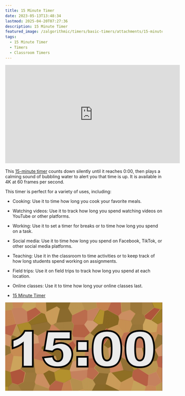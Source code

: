 ```yaml
---
title: 15 Minute Timer
date: 2023-05-13T13:48:34
lastmod: 2025-04-20T07:27:36
description: 15 Minute Timer
featured_image: /zalgorithmic/timers/basic-timers/attachments/15-minute-timer.jpg
tags:
  - 15 Minute Timer
  - Timers
  - Classroom Timers
---
```


<div class="iframe-16-9-container">
<iframe class="youTubeIframe" width="560" height="315" src="https://www.youtube.com/embed/wrBk-bY4VEc" title="15 Minute Timer" frameborder="0" allow="accelerometer; autoplay; clipboard-write; encrypted-media; gyroscope; picture-in-picture; web-share" allowfullscreen></iframe>
</div>

This [15-minute timer](https://youtu.be/wrBk-bY4VEc) counts down silently until it reaches 0:00, then plays a calming sound of bubbling water to alert you that time is up. It is available in 4K at 60 frames per second.

This timer is perfect for a variety of uses, including:

- Cooking: Use it to time how long you cook your favorite meals.
- Watching videos: Use it to track how long you spend watching videos on YouTube or other platforms.
- Working: Use it to set a timer for breaks or to time how long you spend on a task.
- Social media: Use it to time how long you spend on Facebook, TikTok, or other social media platforms.
- Teaching: Use it in the classroom to time activities or to keep track of how long students spend working on assignments.
- Field trips: Use it on field trips to track how long you spend at each location.
- Online classes: Use it to time how long your online classes last.

- [15 Minute Timer](https://youtu.be/wrBk-bY4VEc)

[![15 Minute Timer](./attachments/15-minute-timer.jpg)](https://youtu.be/wrBk-bY4VEc)
